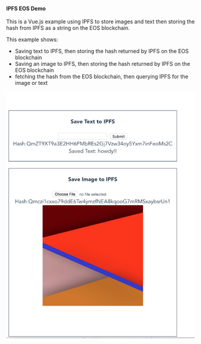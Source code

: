 #### IPFS EOS Demo

This is a Vue.js example using IPFS to store images and text then storing the hash from IPFS as a string on the EOS blockchain.

This example shows:
- Saving text to IPFS, then storing the hash returned by IPFS on the EOS blockchain
- Saving an image to IPFS, then storing the hash returned by IPFS on the EOS blockchain
- fetching the hash from the EOS blockchain, then querying IPFS for the image or text

![IPFS Image](ipfs-eos.png "IPFS Image")


